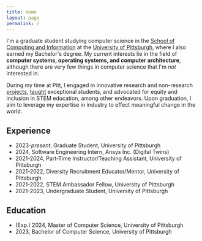 ```yaml
---
title: Home
layout: page
permalink: /
---
```

I'm a graduate student studying computer science in the [School of Computing and Information](https://sci.pitt.edu) at the [University of Pittsburgh](https://pitt.edu), where I also earned my Bachelor's degree. My current interests lie in the field of **computer systems, operating systems, and computer architecture**, although there are very few things in computer science that I'm *not* interested in. 

During my time at Pitt, I engaged in innovative research and non-research [projects](./projects/), [taught](./teaching/) exceptional students, and advocated for equity and inclusion in STEM education, among other endeavors. Upon graduation, I aim to leverage my expertise in industry to effect meaningful change in the world.

## Experience
- 2023-*present*, Graduate Student, University of Pittsburgh
- 2024, Software Engineering Intern, Ansys Inc. (Digital Twins)
- 2021-2024, Part-Time Instructor/Teaching Assistant, University of Pittsburgh
- 2021-2022, Diversity Recruitment Educator/Mentor, University of Pittsburgh
- 2021-2022, STEM Ambassador Fellow, University of Pittsburgh
- 2021-2023, Undergraduate Student, University of Pittsburgh


## Education
- (Exp.) 2024, Master of Computer Science, University of Pittsburgh
- 2023, Bachelor of Computer Science, University of Pittsburgh